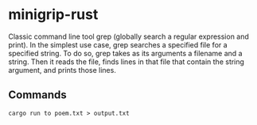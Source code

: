 # minigrip-rust
Classic command line tool grep (globally search a regular expression and print). In the simplest use case, grep searches a specified file for a specified string. To do so, grep takes as its arguments a filename and a string. Then it reads the file, finds lines in that file that contain the string argument, and prints those lines.

## Commands
`cargo run to poem.txt > output.txt`